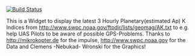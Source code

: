 [![Build Status](https://ligi.ci.cloudbees.com/job/Solar%20Activity%20Monitor/badge/icon)](https://ligi.ci.cloudbees.com/job/Solar%20Activity%20Monitor/)

This is a Widget to display the latest 3 Hourly Planetary(estimated Ap) K Indices from http://www.swpc.noaa.gov/ftpdir/lists/geomag/AK.txt
to e.g. help UAS Pilots to be aware of possible GPS-Problems.
Thanks to http://mikrokopter.de for the impulse, http://www.swpc.noaa.gov for the Data and Clemens -Nebukad- Wronski for the Graphics!
